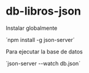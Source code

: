 # db-libros-json

Instalar globalmente

´npm install -g json-server´

Para ejecutar la base de datos

´json-server --watch db.json´
